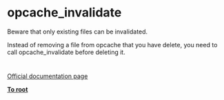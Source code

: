 # opcache_invalidate





Beware that only existing files can be invalidated.

Instead of removing a file from opcache that you have delete, you need to call opcache_invalidate before deleting it.

  

#

[Official documentation page](https://www.php.net/manual/en/function.opcache-invalidate.php)

**[To root](/README.md)**